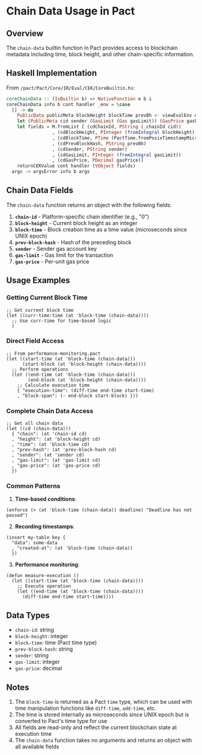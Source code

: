 # Chain Data Usage in Pact

## Overview

The `chain-data` builtin function in Pact provides access to blockchain metadata including time, block height, and other chain-specific information.

## Haskell Implementation

From `/pact/Pact/Core/IR/Eval/CEK/CoreBuiltin.hs`:

```haskell
coreChainData :: (IsBuiltin b) => NativeFunction e b i
coreChainData info b cont handler _env = \case
  [] -> do
    PublicData publicMeta blockHeight blockTime prevBh <- viewEvalEnv eePublicData
    let (PublicMeta cid sender (GasLimit (Gas gasLimit)) (GasPrice gasPrice) _ttl _creationTime) = publicMeta
    let fields = M.fromList [ (cdChainId, PString (_chainId cid))
                 , (cdBlockHeight, PInteger (fromIntegral blockHeight))
                 , (cdBlockTime, PTime (PactTime.fromPosixTimestampMicros blockTime))
                 , (cdPrevBlockHash, PString prevBh)
                 , (cdSender, PString sender)
                 , (cdGasLimit, PInteger (fromIntegral gasLimit))
                 , (cdGasPrice, PDecimal gasPrice)]
    returnCEKValue cont handler (VObject fields)
  args -> argsError info b args
```

## Chain Data Fields

The `chain-data` function returns an object with the following fields:

1. **`chain-id`** - Platform-specific chain identifier (e.g., "0")
2. **`block-height`** - Current block height as an integer
3. **`block-time`** - Block creation time as a time value (microseconds since UNIX epoch)
4. **`prev-block-hash`** - Hash of the preceding block
5. **`sender`** - Sender gas account key
6. **`gas-limit`** - Gas limit for the transaction
7. **`gas-price`** - Per-unit gas price

## Usage Examples

### Getting Current Block Time

```pact
;; Get current block time
(let ((curr-time:time (at 'block-time (chain-data))))
  ;; Use curr-time for time-based logic
  )
```

### Direct Field Access

```pact
;; From performance-monitoring.pact
(let ((start-time (at 'block-time (chain-data)))
      (start-block (at 'block-height (chain-data))))
  ;; Perform operations
  (let ((end-time (at 'block-time (chain-data)))
        (end-block (at 'block-height (chain-data))))
    ;; Calculate execution time
    { "execution-time": (diff-time end-time start-time)
    , "block-span": (- end-block start-block) }))
```

### Complete Chain Data Access

```pact
;; Get all chain data
(let ((cd (chain-data)))
  { "chain": (at 'chain-id cd)
  , "height": (at 'block-height cd)
  , "time": (at 'block-time cd)
  , "prev-hash": (at 'prev-block-hash cd)
  , "sender": (at 'sender cd)
  , "gas-limit": (at 'gas-limit cd)
  , "gas-price": (at 'gas-price cd)
  })
```

### Common Patterns

1. **Time-based conditions**:
```pact
(enforce (> (at 'block-time (chain-data)) deadline) "Deadline has not passed")
```

2. **Recording timestamps**:
```pact
(insert my-table key { 
  "data": some-data
  , "created-at": (at 'block-time (chain-data))
  })
```

3. **Performance monitoring**:
```pact
(defun measure-execution ()
  (let ((start-time (at 'block-time (chain-data))))
    ;; Execute operation
    (let ((end-time (at 'block-time (chain-data))))
      (diff-time end-time start-time))))
```

## Data Types

- `chain-id`: string
- `block-height`: integer
- `block-time`: time (Pact time type)
- `prev-block-hash`: string
- `sender`: string
- `gas-limit`: integer
- `gas-price`: decimal

## Notes

1. The `block-time` is returned as a Pact `time` type, which can be used with time manipulation functions like `diff-time`, `add-time`, etc.
2. The time is stored internally as microseconds since UNIX epoch but is converted to Pact's time type for use
3. All fields are read-only and reflect the current blockchain state at execution time
4. The `chain-data` function takes no arguments and returns an object with all available fields